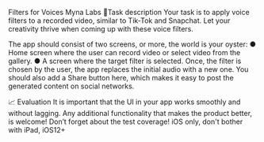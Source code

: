  Filters for Voices 
Myna Labs
📱Task description
Your task is to apply voice filters to a recorded video, similar to Tik-Tok and Snapchat. Let your creativity thrive when coming up with these voice filters. 

The app should consist of two screens, or more, the world is your oyster:
●	Home screen where the user can record video or select video from the gallery.
●	A screen where the target filter is selected. Once, the filter is chosen by the user, the app replaces the initial audio with a new one. You should also add a Share button here, which makes it easy to post the generated content on social networks.

📈 Evaluation
It is important that the UI in your app works smoothly and without lagging.
Any additional functionality that makes the product better, is welcome!
Don’t forget about the test coverage!
iOS only, don't bother with iPad, iOS12+
